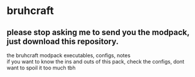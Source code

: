 # bruhcraft
## please stop asking me to send you the modpack, just download this repository.
 the bruhcraft modpack executables, configs, notes</br>
 if you want to know the ins and outs of this pack, check the configs, dont want to spoil it too much tbh
 
